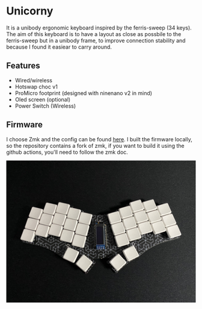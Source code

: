# Unicorny
It is a unibody ergonomic keyboard inspired by the ferris-sweep (34 keys).
The aim of this keyboard is to have a layout as close as possbile to the ferris-sweep but in a unibody frame, 
to improve connection stability and because I found it easiear to carry around.

## Features
- Wired/wireless
- Hotswap choc v1
- ProMicro footprint (designed with ninenano v2 in mind)
- Oled screen (optional)
- Power Switch (Wireless)

## Firmware
I choose Zmk and the config can be found [here](https://github.com/Riccardo-merli94/zmk/tree/main/app/boards/shields/unicorny).
I built the firmware locally, so the repository contains a fork of zmk, if you want to build it using the github actions, you'll need to follow the zmk doc.

![unicorny](https://github.com/Riccardo-merli94/Unicorny/blob/main/IMG_0946.jpg?raw=true)
